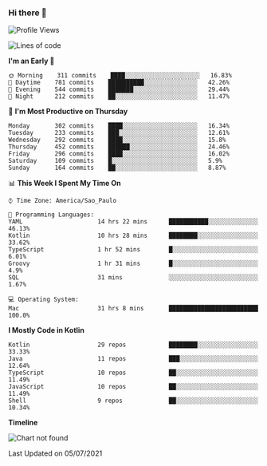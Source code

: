 ### Hi there 👋

<!--
**fernandonogueira/fernandonogueira** is a ✨ _special_ ✨ repository because its `README.md` (this file) appears on your GitHub profile.

Here are some ideas to get you started:

- 🔭 I’m currently working on ...
- 🌱 I’m currently learning ...
- 👯 I’m looking to collaborate on ...
- 🤔 I’m looking for help with ...
- 💬 Ask me about ...
- 📫 How to reach me: ...
- 😄 Pronouns: ...
- ⚡ Fun fact: ...
-->

<!--START_SECTION:waka-->
![Profile Views](http://img.shields.io/badge/Profile%20Views-3-blue)

![Lines of code](https://img.shields.io/badge/From%20Hello%20World%20I%27ve%20Written-458348%20lines%20of%20code-blue)

**I'm an Early 🐤** 

```text
🌞 Morning    311 commits    ████░░░░░░░░░░░░░░░░░░░░░   16.83% 
🌆 Daytime    781 commits    ██████████░░░░░░░░░░░░░░░   42.26% 
🌃 Evening    544 commits    ███████░░░░░░░░░░░░░░░░░░   29.44% 
🌙 Night      212 commits    ██░░░░░░░░░░░░░░░░░░░░░░░   11.47%

```
📅 **I'm Most Productive on Thursday** 

```text
Monday       302 commits    ████░░░░░░░░░░░░░░░░░░░░░   16.34% 
Tuesday      233 commits    ███░░░░░░░░░░░░░░░░░░░░░░   12.61% 
Wednesday    292 commits    ████░░░░░░░░░░░░░░░░░░░░░   15.8% 
Thursday     452 commits    ██████░░░░░░░░░░░░░░░░░░░   24.46% 
Friday       296 commits    ████░░░░░░░░░░░░░░░░░░░░░   16.02% 
Saturday     109 commits    █░░░░░░░░░░░░░░░░░░░░░░░░   5.9% 
Sunday       164 commits    ██░░░░░░░░░░░░░░░░░░░░░░░   8.87%

```


📊 **This Week I Spent My Time On** 

```text
⌚︎ Time Zone: America/Sao_Paulo

💬 Programming Languages: 
YAML                     14 hrs 22 mins      ███████████░░░░░░░░░░░░░░   46.13% 
Kotlin                   10 hrs 28 mins      ████████░░░░░░░░░░░░░░░░░   33.62% 
TypeScript               1 hr 52 mins        █░░░░░░░░░░░░░░░░░░░░░░░░   6.01% 
Groovy                   1 hr 31 mins        █░░░░░░░░░░░░░░░░░░░░░░░░   4.9% 
SQL                      31 mins             ░░░░░░░░░░░░░░░░░░░░░░░░░   1.67%

💻 Operating System: 
Mac                      31 hrs 8 mins       █████████████████████████   100.0%

```

**I Mostly Code in Kotlin** 

```text
Kotlin                   29 repos            ████████░░░░░░░░░░░░░░░░░   33.33% 
Java                     11 repos            ███░░░░░░░░░░░░░░░░░░░░░░   12.64% 
TypeScript               10 repos            ██░░░░░░░░░░░░░░░░░░░░░░░   11.49% 
JavaScript               10 repos            ██░░░░░░░░░░░░░░░░░░░░░░░   11.49% 
Shell                    9 repos             ██░░░░░░░░░░░░░░░░░░░░░░░   10.34%

```


**Timeline**

![Chart not found](https://raw.githubusercontent.com/fernandonogueira/fernandonogueira/master/charts/bar_graph.png) 


 Last Updated on 05/07/2021
<!--END_SECTION:waka-->
